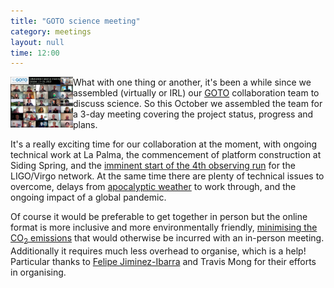 ```yaml
---
title: "GOTO science meeting"
category: meetings
layout: null
time: 12:00
---
```

<p>
<img src="images/collaborationxcf.png" width="100" align="left">
What with one thing or another, it's been a while since we assembled (virtually or 
IRL) our <a href="http://goto-observatory.org">GOTO</a> collaboration team to
discuss science. So this October we assembled the team for a 3-day meeting covering
the project status, progress and plans.
</p>
<p>It's a really exciting time for our collaboration at the moment, with ongoing
technical work at La Palma, the commencement of platform construction at Siding
Spring, and the <a href="https://observing.docs.ligo.org/plan">imminent start of the
4th observing run</a> for the LIGO/Virgo network. At the same time there are plenty
of technical issues to overcome, delays from 
<a href="https://www.abc.net.au/news/2022-09-16/flood-rescues-and-calls-for-help-nsw-central-west-after-rain/101446496">apocalyptic weather</a>
to work through, and the ongoing impact of a global pandemic.</p>
<p>Of course it would be preferable to get together in person but the online format
is more inclusive and more environmentally friendly, 
<a href="https://www.nature.com/articles/s41550-020-1169-1">minimising the CO<sub>2</sub> emissions</a> 
that would otherwise be incurred with an in-person meeting. Additionally it requires
much less overhead to organise, which is a help! Particular thanks to 
<a href="https://jimenez-ibarra.wixsite.com/felipeji">Felipe Jiminez-Ibarra</a> and 
<a href="https://au.linkedin.com/in/travis-mong-4709631b0"></a>Travis Mong</a> for
their efforts in organising.
</p>
